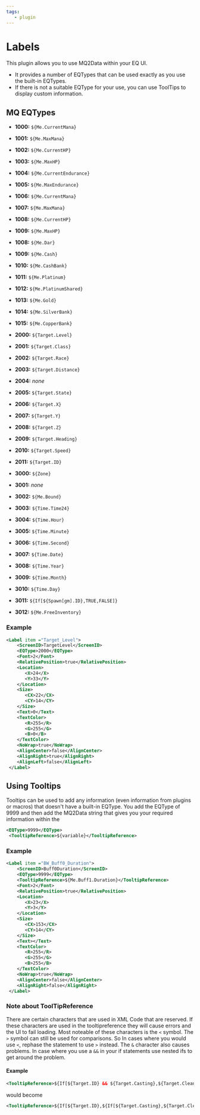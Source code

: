 ```yaml
---
tags:
   - plugin
---
```

# Labels

This plugin allows you to use MQ2Data within your EQ UI.

* It provides a number of EQTypes that can be used exactly as you use the built-in EQTypes.
* If there is not a suitable EQType for your use, you can use ToolTips to display custom information.

## MQ EQTypes

* **1000:** `${Me.CurrentMana}`
* **1001:** `${Me.MaxMana}`
* **1002:** `${Me.CurrentHP}`
* **1003:** `${Me.MaxHP}`
* **1004:** `${Me.CurrentEndurance}`
* **1005:** `${Me.MaxEndurance}`
* **1006:** `${Me.CurrentMana}`
* **1007:** `${Me.MaxMana}`
* **1008:** `${Me.CurrentHP}`
* **1009:** `${Me.MaxHP}`
* **1008:** `${Me.Dar}`
* **1009:** `${Me.Cash}`
* **1010:** `${Me.CashBank}`
* **1011:** `${Me.Platinum}`
* **1012:** `${Me.PlatinumShared}`
* **1013:** `${Me.Gold}`
* **1014:** `${Me.SilverBank}`
* **1015:** `${Me.CopperBank}`

* **2000:** `${Target.Level}`
* **2001:** `${Target.Class}`
* **2002:** `${Target.Race}`
* **2003:** `${Target.Distance}`
* **2004:** _none_
* **2005:** `${Target.State}`
* **2006:** `${Target.X}`
* **2007:** `${Target.Y}`
* **2008:** `${Target.Z}`
* **2009:** `${Target.Heading}`
* **2010:** `${Target.Speed}`
* **2011:** `${Target.ID}`

* **3000:** `${Zone}`
* **3001:** _none_
* **3002:** `${Me.Bound}`
* **3003:** `${Time.Time24}`
* **3004:** `${Time.Hour}`
* **3005:** `${Time.Minute}`
* **3006:** `${Time.Second}`
* **3007:** `${Time.Date}`
* **3008:** `${Time.Year}`
* **3009:** `${Time.Month}`
* **3010:** `${Time.Day}`
* **3011:** `${If[${Spawn[gm].ID},TRUE,FALSE]}`
* **3012:** `${Me.FreeInventory}`

### Example

```xml
<Label item ="Target_Level">
    <ScreenID>TargetLevel</ScreenID>
    <EQType>2000</EQType>
    <Font>2</Font>
    <RelativePosition>true</RelativePosition>
    <Location>
       <X>24</X>
       <Y>33</Y>
    </Location>
    <Size>
       <CX>22</CX>
       <CY>14</CY>
    </Size>
    <Text>0</Text>
    <TextColor>
       <R>255</R>
       <G>255</G>
       <B>0</B>
    </TextColor>
    <NoWrap>true</NoWrap>
    <AlignCenter>false</AlignCenter>
    <AlignRight>true</AlignRight>
    <AlignLeft>false</AlignLeft>
 </Label>
```

## Using Tooltips

Tooltips can be used to add any information (even information from plugins or macros) that doesn't have a built-in EQType. You add the EQType of 9999 and then add the MQ2Data string that gives you your required information within the

```xml
<EQType>9999</EQType>
 <TooltipReference>${variable}</TooltipReference>
```

### Example

```xml
<Label item ="BW_Buff0_Duration">
    <ScreenID>Buff0Duration</ScreenID>
    <EQType>9999</EQType>
    <TooltipReference>${Me.Buff1.Duration}</TooltipReference>
    <Font>2</Font>
    <RelativePosition>true</RelativePosition>
    <Location>
       <X>23</X>
       <Y>3</Y>
    </Location>
    <Size>
       <CX>153</CX>
       <CY>14</CY>
    </Size>
    <Text></Text>
    <TextColor>
       <R>255</R>
       <G>255</G>
       <B>255</B>
    </TextColor>
    <NoWrap>true</NoWrap>
    <AlignCenter>false</AlignCenter>
    <AlignRight>false</AlignRight>
 </Label>
```

### Note about ToolTipReference

There are certain characters that are used in XML Code that are reserved. If these characters are used in the tooltipreference they will cause errors and the UI to fail loading. Most noteable of these characters is the `<` symbol. The `>` symbol can still be used for comparisons. So In cases where you would use `<`, rephase the statement to use `>` instead. The `&` character also causes problems. In case where you use a `&&` in your if statements use nested ifs to get around the problem. 

#### Example

```xml
<TooltipReference>${If[${Target.ID} && ${Target.Casting},${Target.CleanName} is casting.,]}</TooltipReference>
```
would become

```xml
<TooltipReference>${If[${Target.ID},${If[${Target.Casting},${Target.CleanName} is casting.,]},]}</TooltipReference>
```